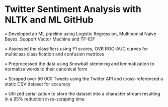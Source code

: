 # Twitter Sentiment Analysis with NLTK and ML GitHub
▪ Developed an ML pipeline using Logistic Regression, Multinomial Naive Bayes, Support Vector Machine and TF-IDF  

▪ Assessed the classifiers using F1 scores, OVR ROC-AUC curves for multiclass classification and confusion matrices   

▪ Preprocessed the data using Snowball stemming and lemmatization to normalize words to their canonical form  

▪ Scraped over 50 000 Tweets using the Twitter API and cross-referenced a static CSV dataset for accuracy  

▪ Utilized serialization to store the dataset into a character stream resulting in a 95% reduction in re-scraping time 
